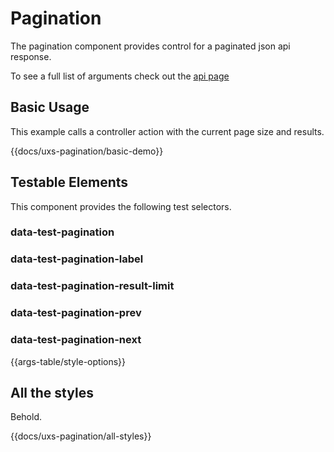 # Pagination

The pagination component provides control for a paginated json api response.

To see a full list of arguments check out the [api page](../api/components/uxs-pagination-controls)

## Basic Usage

This example calls a controller action with the current page size and results.

{{docs/uxs-pagination/basic-demo}}

## Testable Elements

This component provides the following test selectors.

### data-test-pagination

### data-test-pagination-label

### data-test-pagination-result-limit

### data-test-pagination-prev

### data-test-pagination-next

{{args-table/style-options}}

## All the styles

Behold.

{{docs/uxs-pagination/all-styles}}
